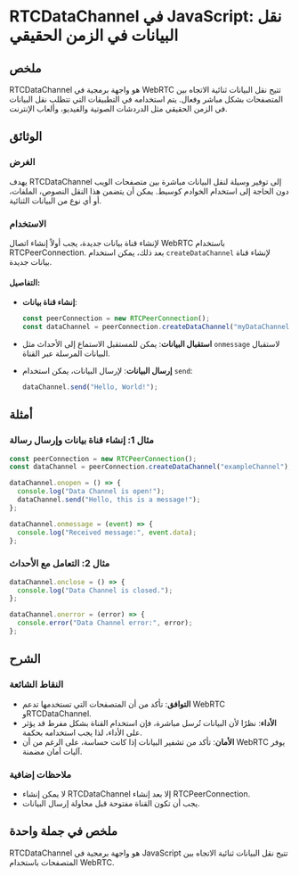 <!--
Meta Description: # RTCDataChannel في JavaScript: نقل البيانات في الزمن الحقيقي ## ملخص RTCDataChannel هو واجهة برمجية في WebRTC تتيح نقل البيانات ثنائية الاتجاه بين ال...
Meta Keywords: البيانات, datachannel, javascript, rtcdatachannel, webrtc
-->

# RTCDataChannel في JavaScript: نقل البيانات في الزمن الحقيقي

## ملخص
RTCDataChannel هو واجهة برمجية في WebRTC تتيح نقل البيانات ثنائية الاتجاه بين المتصفحات بشكل مباشر وفعال. يتم استخدامه في التطبيقات التي تتطلب نقل البيانات في الزمن الحقيقي مثل الدردشات الصوتية والفيديو، وألعاب الإنترنت.

## الوثائق
### الغرض
يهدف RTCDataChannel إلى توفير وسيلة لنقل البيانات مباشرة بين متصفحات الويب دون الحاجة إلى استخدام الخوادم كوسيط. يمكن أن يتضمن هذا النقل النصوص، الملفات، أو أي نوع من البيانات الثنائية.

### الاستخدام
لإنشاء قناة بيانات جديدة، يجب أولاً إنشاء اتصال WebRTC باستخدام RTCPeerConnection. بعد ذلك، يمكن استخدام `createDataChannel` لإنشاء قناة بيانات جديدة. 

#### التفاصيل:
- **إنشاء قناة بيانات**:
  ```javascript
  const peerConnection = new RTCPeerConnection();
  const dataChannel = peerConnection.createDataChannel("myDataChannel");
  ```

- **استقبال البيانات**:
  يمكن للمستقبل الاستماع إلى الأحداث مثل `onmessage` لاستقبال البيانات المرسلة عبر القناة.
  
- **إرسال البيانات**:
  لإرسال البيانات، يمكن استخدام `send`:
  ```javascript
  dataChannel.send("Hello, World!");
  ```

## أمثلة
### مثال 1: إنشاء قناة بيانات وإرسال رسالة
```javascript
const peerConnection = new RTCPeerConnection();
const dataChannel = peerConnection.createDataChannel("exampleChannel");

dataChannel.onopen = () => {
  console.log("Data Channel is open!");
  dataChannel.send("Hello, this is a message!");
};

dataChannel.onmessage = (event) => {
  console.log("Received message:", event.data);
};
```

### مثال 2: التعامل مع الأحداث
```javascript
dataChannel.onclose = () => {
  console.log("Data Channel is closed.");
};

dataChannel.onerror = (error) => {
  console.error("Data Channel error:", error);
};
```

## الشرح
### النقاط الشائعة
- **التوافق**: تأكد من أن المتصفحات التي تستخدمها تدعم WebRTC وRTCDataChannel.
- **الأداء**: نظرًا لأن البيانات تُرسل مباشرة، فإن استخدام القناة بشكل مفرط قد يؤثر على الأداء، لذا يجب استخدامه بحكمة.
- **الأمان**: تأكد من تشفير البيانات إذا كانت حساسة، على الرغم من أن WebRTC يوفر آليات أمان مضمنة.

### ملاحظات إضافية
- لا يمكن إنشاء RTCDataChannel إلا بعد إنشاء RTCPeerConnection.
- يجب أن تكون القناة مفتوحة قبل محاولة إرسال البيانات.

## ملخص في جملة واحدة
RTCDataChannel هو واجهة برمجية في JavaScript تتيح نقل البيانات ثنائية الاتجاه بين المتصفحات باستخدام WebRTC.